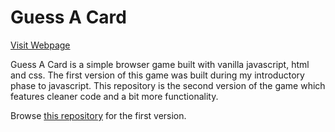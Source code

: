 # Guess A Card

[Visit Webpage](https://guess-a-card-v2.vercel.app)

Guess A Card is a simple browser game built with vanilla javascript, html and css. The first version of this game was built during my introductory phase to javascript. This repository is the second version of the game which features cleaner code and a bit more functionality.

Browse [this repository](https://github.com/ajiohjesse/guess-a-card-V1) for the first version.
